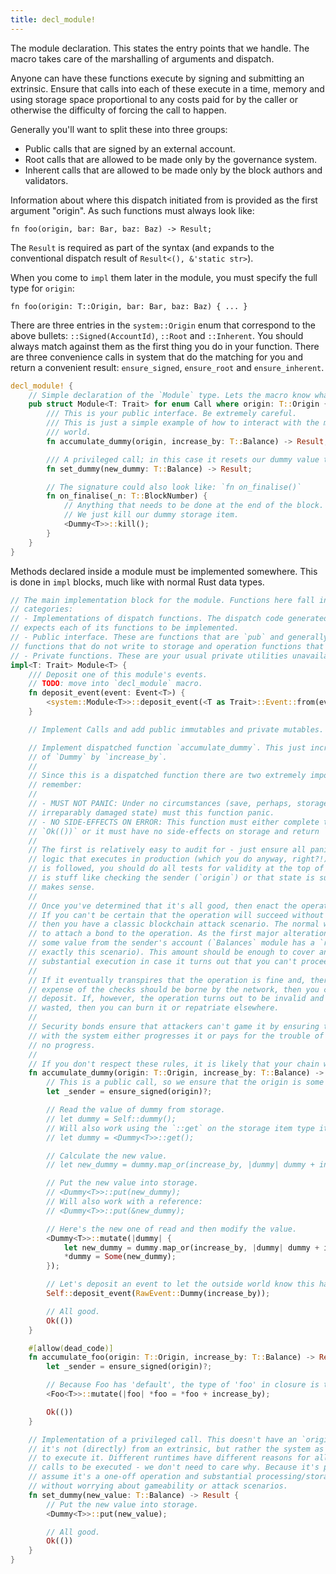 ```yaml
---
title: decl_module!
---
```


The module declaration. This states the entry points that we handle. The macro takes care of the marshalling of arguments and dispatch.

Anyone can have these functions execute by signing and submitting an extrinsic. Ensure that calls into each of these execute in a time, memory and using storage space proportional to any costs paid for by the caller or otherwise the difficulty of forcing the call to happen.

Generally you'll want to split these into three groups:
- Public calls that are signed by an external account.
- Root calls that are allowed to be made only by the governance system.
- Inherent calls that are allowed to be made only by the block authors and validators.

Information about where this dispatch initiated from is provided as the first argument "origin". As such functions must always look like:

`fn foo(origin, bar: Bar, baz: Baz) -> Result;`

The `Result` is required as part of the syntax (and expands to the conventional dispatch result of `Result<(), &'static str>`).

When you come to `impl` them later in the module, you must specify the full type for `origin`:

`fn foo(origin: T::Origin, bar: Bar, baz: Baz) { ... }`

There are three entries in the `system::Origin` enum that correspond to the above bullets: `::Signed(AccountId)`, `::Root` and `::Inherent`. You should always match against them as the first thing you do in your function. There are three convenience calls in system that do the matching for you and return a convenient result: `ensure_signed`, `ensure_root` and `ensure_inherent`.

```rust
decl_module! {
	// Simple declaration of the `Module` type. Lets the macro know what its working on.
	pub struct Module<T: Trait> for enum Call where origin: T::Origin {
		/// This is your public interface. Be extremely careful.
		/// This is just a simple example of how to interact with the module from the external
		/// world.
		fn accumulate_dummy(origin, increase_by: T::Balance) -> Result;

		/// A privileged call; in this case it resets our dummy value to something new.
		fn set_dummy(new_dummy: T::Balance) -> Result;

		// The signature could also look like: `fn on_finalise()`
		fn on_finalise(_n: T::BlockNumber) {
			// Anything that needs to be done at the end of the block.
			// We just kill our dummy storage item.
			<Dummy<T>>::kill();
		}
	}
}
```

Methods declared inside a module must be implemented somewhere. This is done in `impl` blocks, much like with normal Rust data types.

```rust
// The main implementation block for the module. Functions here fall into three broad
// categories:
// - Implementations of dispatch functions. The dispatch code generated by the module macro
// expects each of its functions to be implemented.
// - Public interface. These are functions that are `pub` and generally fall into inspector
// functions that do not write to storage and operation functions that do.
// - Private functions. These are your usual private utilities unavailable to other modules.
impl<T: Trait> Module<T> {
	/// Deposit one of this module's events.
	// TODO: move into `decl_module` macro.
	fn deposit_event(event: Event<T>) {
		<system::Module<T>>::deposit_event(<T as Trait>::Event::from(event).into());
	}

	// Implement Calls and add public immutables and private mutables.

	// Implement dispatched function `accumulate_dummy`. This just increases the value
	// of `Dummy` by `increase_by`.
	//
	// Since this is a dispatched function there are two extremely important things to
	// remember:
	//
	// - MUST NOT PANIC: Under no circumstances (save, perhaps, storage getting into an
	// irreparably damaged state) must this function panic.
	// - NO SIDE-EFFECTS ON ERROR: This function must either complete totally (and return
	// `Ok(())` or it must have no side-effects on storage and return `Err('Some reason')`.
	//
	// The first is relatively easy to audit for - just ensure all panickers are removed from
	// logic that executes in production (which you do anyway, right?!). To ensure the second
	// is followed, you should do all tests for validity at the top of your function. This
	// is stuff like checking the sender (`origin`) or that state is such that the operation
	// makes sense.
	//
	// Once you've determined that it's all good, then enact the operation and change storage.
	// If you can't be certain that the operation will succeed without substantial computation
	// then you have a classic blockchain attack scenario. The normal way of managing this is
	// to attach a bond to the operation. As the first major alteration of storage, reserve
	// some value from the sender's account (`Balances` module has a `reserve` function for
	// exactly this scenario). This amount should be enough to cover any costs of the
	// substantial execution in case it turns out that you can't proceed with the operation.
	//
	// If it eventually transpires that the operation is fine and, therefore, that the
	// expense of the checks should be borne by the network, then you can refund the reserved
	// deposit. If, however, the operation turns out to be invalid and the computation is
	// wasted, then you can burn it or repatriate elsewhere.
	//
	// Security bonds ensure that attackers can't game it by ensuring that anyone interacting
	// with the system either progresses it or pays for the trouble of faffing around with
	// no progress.
	//
	// If you don't respect these rules, it is likely that your chain will be attackable.
	fn accumulate_dummy(origin: T::Origin, increase_by: T::Balance) -> Result {
		// This is a public call, so we ensure that the origin is some signed account.
		let _sender = ensure_signed(origin)?;

		// Read the value of dummy from storage.
		// let dummy = Self::dummy();
		// Will also work using the `::get` on the storage item type itself:
		// let dummy = <Dummy<T>>::get();

		// Calculate the new value.
		// let new_dummy = dummy.map_or(increase_by, |dummy| dummy + increase_by);

		// Put the new value into storage.
		// <Dummy<T>>::put(new_dummy);
		// Will also work with a reference:
		// <Dummy<T>>::put(&new_dummy);

		// Here's the new one of read and then modify the value.
		<Dummy<T>>::mutate(|dummy| {
			let new_dummy = dummy.map_or(increase_by, |dummy| dummy + increase_by);
			*dummy = Some(new_dummy);
		});

		// Let's deposit an event to let the outside world know this happened.
		Self::deposit_event(RawEvent::Dummy(increase_by));

		// All good.
		Ok(())
	}

	#[allow(dead_code)]
	fn accumulate_foo(origin: T::Origin, increase_by: T::Balance) -> Result {
		let _sender = ensure_signed(origin)?;

		// Because Foo has 'default', the type of 'foo' in closure is the raw type instead of an Option<> type.
		<Foo<T>>::mutate(|foo| *foo = *foo + increase_by);

		Ok(())
	}

	// Implementation of a privileged call. This doesn't have an `origin` parameter because
	// it's not (directly) from an extrinsic, but rather the system as a whole has decided
	// to execute it. Different runtimes have different reasons for allow privileged
	// calls to be executed - we don't need to care why. Because it's privileged, we can
	// assume it's a one-off operation and substantial processing/storage/memory can be used
	// without worrying about gameability or attack scenarios.
	fn set_dummy(new_value: T::Balance) -> Result {
		// Put the new value into storage.
		<Dummy<T>>::put(new_value);

		// All good.
		Ok(())
	}
}
```
